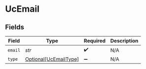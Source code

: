 # UcEmail


## Fields

| Field                                                       | Type                                                        | Required                                                    | Description                                                 |
| ----------------------------------------------------------- | ----------------------------------------------------------- | ----------------------------------------------------------- | ----------------------------------------------------------- |
| `email`                                                     | *str*                                                       | :heavy_check_mark:                                          | N/A                                                         |
| `type`                                                      | [Optional[UcEmailType]](../../models/shared/ucemailtype.md) | :heavy_minus_sign:                                          | N/A                                                         |